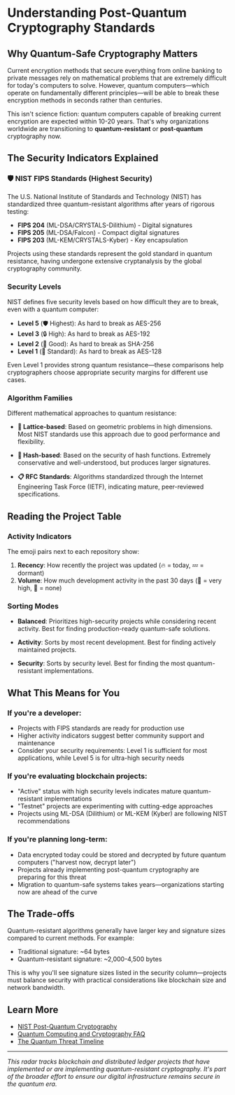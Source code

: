 # Understanding Post-Quantum Cryptography Standards

## Why Quantum-Safe Cryptography Matters

Current encryption methods that secure everything from online banking to private messages rely on mathematical problems that are extremely difficult for today's computers to solve. However, quantum computers—which operate on fundamentally different principles—will be able to break these encryption methods in seconds rather than centuries.

This isn't science fiction: quantum computers capable of breaking current encryption are expected within 10-20 years. That's why organizations worldwide are transitioning to **quantum-resistant** or **post-quantum** cryptography now.

## The Security Indicators Explained

### 🛡️ NIST FIPS Standards (Highest Security)

The U.S. National Institute of Standards and Technology (NIST) has standardized three quantum-resistant algorithms after years of rigorous testing:

- **FIPS 204** (ML-DSA/CRYSTALS-Dilithium) - Digital signatures
- **FIPS 205** (ML-DSA/Falcon) - Compact digital signatures  
- **FIPS 203** (ML-KEM/CRYSTALS-Kyber) - Key encapsulation

Projects using these standards represent the gold standard in quantum resistance, having undergone extensive cryptanalysis by the global cryptography community.

### Security Levels

NIST defines five security levels based on how difficult they are to break, even with a quantum computer:

- **Level 5** (🛡️ Highest): As hard to break as AES-256
- **Level 3** (🔒 High): As hard to break as AES-192
- **Level 2** (🔐 Good): As hard to break as SHA-256
- **Level 1** (🔑 Standard): As hard to break as AES-128

Even Level 1 provides strong quantum resistance—these comparisons help cryptographers choose appropriate security margins for different use cases.

### Algorithm Families

Different mathematical approaches to quantum resistance:

- **💎 Lattice-based**: Based on geometric problems in high dimensions. Most NIST standards use this approach due to good performance and flexibility.

- **🔗 Hash-based**: Based on the security of hash functions. Extremely conservative and well-understood, but produces larger signatures.

- **📋 RFC Standards**: Algorithms standardized through the Internet Engineering Task Force (IETF), indicating mature, peer-reviewed specifications.

## Reading the Project Table

### Activity Indicators

The emoji pairs next to each repository show:
1. **Recency**: How recently the project was updated (🔥 = today, 💤 = dormant)
2. **Volume**: How much development activity in the past 30 days (🌊 = very high, 🦥 = none)

### Sorting Modes

- **Balanced**: Prioritizes high-security projects while considering recent activity. Best for finding production-ready quantum-safe solutions.

- **Activity**: Sorts by most recent development. Best for finding actively maintained projects.

- **Security**: Sorts by security level. Best for finding the most quantum-resistant implementations.

## What This Means for You

### If you're a developer:
- Projects with FIPS standards are ready for production use
- Higher activity indicators suggest better community support and maintenance
- Consider your security requirements: Level 1 is sufficient for most applications, while Level 5 is for ultra-high security needs

### If you're evaluating blockchain projects:
- "Active" status with high security levels indicates mature quantum-resistant implementations
- "Testnet" projects are experimenting with cutting-edge approaches
- Projects using ML-DSA (Dilithium) or ML-KEM (Kyber) are following NIST recommendations

### If you're planning long-term:
- Data encrypted today could be stored and decrypted by future quantum computers ("harvest now, decrypt later")
- Projects already implementing post-quantum cryptography are preparing for this threat
- Migration to quantum-safe systems takes years—organizations starting now are ahead of the curve

## The Trade-offs

Quantum-resistant algorithms generally have larger key and signature sizes compared to current methods. For example:
- Traditional signature: ~64 bytes
- Quantum-resistant signature: ~2,000-4,500 bytes

This is why you'll see signature sizes listed in the security column—projects must balance security with practical considerations like blockchain size and network bandwidth.

## Learn More

- [NIST Post-Quantum Cryptography](https://csrc.nist.gov/projects/post-quantum-cryptography)
- [Quantum Computing and Cryptography FAQ](https://www.nist.gov/pqc/faqs)
- [The Quantum Threat Timeline](https://globalriskinstitute.org/publications/quantum-threat-timeline/)

---

*This radar tracks blockchain and distributed ledger projects that have implemented or are implementing quantum-resistant cryptography. It's part of the broader effort to ensure our digital infrastructure remains secure in the quantum era.*